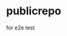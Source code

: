 # publicrepo
for e2e test
















































































































































































































































































































































































































































































































































































































































































































































































































































































































































































































































































































































































































































































































































































































































































































































































































































































































































































































































































































































































































































































































































































































































































































































































































































































































































































































































































































































































































































































































































































































































































































































































































































































































































































































































































































































































































































































































































































































































































































































































































































































































































































































































































